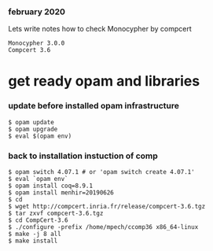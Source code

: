 ### february 2020

Lets write notes how to check Monocypher by compcert
```
Monocypher 3.0.0
Compcert 3.6
```


# get ready opam and libraries
### update before installed opam infrastructure
```
$ opam update
$ opam upgrade
$ eval $(opam env)
```

### back to installation instuction of comp
```
$ opam switch 4.07.1 # or 'opam switch create 4.07.1'
$ eval `opam env`
$ opam install coq=8.9.1
$ opam install menhir=20190626
$ cd
$ wget http://compcert.inria.fr/release/compcert-3.6.tgz
$ tar zxvf compcert-3.6.tgz
$ cd CompCert-3.6
$ ./configure -prefix /home/mpech/ccomp36 x86_64-linux
$ make -j 8 all
$ make install
```

